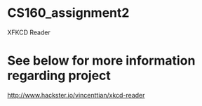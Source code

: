 # CS160_assignment2
XFKCD Reader

# See below for more information regarding project
http://www.hackster.io/vincenttian/xkcd-reader
